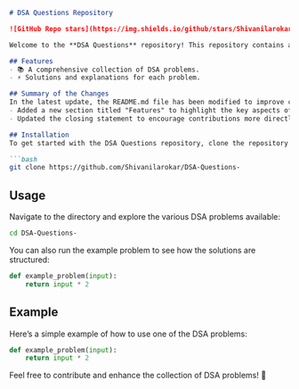 ```markdown
# DSA Questions Repository

![GitHub Repo stars](https://img.shields.io/github/stars/Shivanilarokar/DSA-Questions-) ![GitHub forks](https://img.shields.io/github/forks/Shivanilarokar/DSA-Questions-) ![GitHub issues](https://img.shields.io/github/issues/Shivanilarokar/DSA-Questions-)

Welcome to the **DSA Questions** repository! This repository contains a collection of Data Structures and Algorithms (DSA) problems designed to help you enhance your coding skills.

## Features
- 📚 A comprehensive collection of DSA problems.
- ⚡ Solutions and explanations for each problem.

## Summary of the Changes
In the latest update, the README.md file has been modified to improve clarity and engagement. The following changes were made:
- Added a new section titled "Features" to highlight the key aspects of the repository.
- Updated the closing statement to encourage contributions more directly.

## Installation
To get started with the DSA Questions repository, clone the repository to your local machine:

```bash
git clone https://github.com/Shivanilarokar/DSA-Questions-
```

## Usage
Navigate to the directory and explore the various DSA problems available:

```bash
cd DSA-Questions-
```

You can also run the example problem to see how the solutions are structured:

```python
def example_problem(input):
    return input * 2
```

## Example
Here’s a simple example of how to use one of the DSA problems:

```python
def example_problem(input):
    return input * 2
```

Feel free to contribute and enhance the collection of DSA problems! 🚀
```